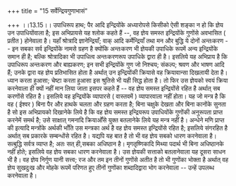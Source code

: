 +++
title = "15 सर्वेन्द्रियगुणाभासं"

+++
।।13.15।। उपाधिरूप हाथ; पैर आदि इन्द्रियोंके अध्यारोपसे किसीको ऐसी शङ्का
न हो कि ज्ञेय उन उपाधियोंवाला है; इस अभिप्रायसे यह श्लोक कहते हैं --, वह
ज्ञेय समस्त इन्द्रियोंके गुणोंसे अवभासित ( प्रतीत ) होनेवाला है। यहाँ
श्रोत्रादि ज्ञानेन्द्रियाँ; वाक् आदि कर्मेन्द्रियाँ तथा मन और बुद्धि ये
दोनों अन्तःकरण -- इन सबका सर्व इन्द्रियोंके नामसे ग्रहण है क्योंकि
अन्तःकरण भी ज्ञेयकी उपाधिके रूपमें अन्य इन्द्रियोंके समान ही है; बल्कि
श्रोत्रादिका भी उपाधित्व अन्तःकरणरूप उपाधिके द्वारा ही है। इसलिये यह
अभिप्राय है कि उपाधिरूप अन्तःकरण और बाह्यकरण; इन सभी इन्द्रियोंके गुण जो
निश्चय; संकल्प; श्रवण और भाषण आदि हैं; उनके द्वारा वह ज्ञेय प्रतिभासित
होता है अर्थात् उन इन्द्रियोंकी क्रियासे वह क्रियावान्सा दिखलायी देता
है। ध्यान करता हुआसा; चेष्टा करता हुआसा इस श्रुतिसे भी यही सिद्ध होता
है। तो फिर उस ज्ञेयको स्वयं क्रिया करनेवाला ही क्यों नहीं मान लिया जाता
इसपर कहते हैं -- वह ज्ञेय समस्त इन्द्रियोंसे रहित है अर्थात् सब करणोंसे
रहित है। इसलिये वह इन्द्रियोंके व्यापारसे ( वास्तवमें ) व्यापारवाला नहीं
होता। यह जो मन्त्र है कि वह ( ईश्वर ) बिना पैर और हाथके चलता और ग्रहण
करता है; बिना चक्षुके देखता और बिना कानोंके सुनता है सो इस अभिप्रायको
दिखानेके लिये है कि वह ज्ञेय समस्त इन्द्रियरूप उपाधियोंके गुणोंकी
अनुरूपता प्राप्त करनेमें समर्थ है; उसे साक्षात् गमनादि क्रियाओँसे युक्त
बतलानेके लिये यह मन्त्र नहीं है। अन्धेने मणि प्राप्त की इत्यादि
मन्त्रोंके अर्थकी भाँति उस मन्त्रका अर्थ है वह ज्ञेय समस्त इन्द्रियोंसे
रहित है; इसलिये संगरहित है अर्थात् सब प्रकारके सम्बन्धोंसे रहित है।
यद्यपि यह बात है तो भी वह ज्ञेय सबको धारण करनेवाला है। सत्बुद्धि सर्वत्र
व्याप्त है; अतः सत् ही,सबका अधिष्ठान है। मृगतृष्णिकादि मिथ्या पदार्थ भी
बिना अधिष्ठानके नहीं होते; इसलिये वह ज्ञेय सबका धारण करनेवाला है। उस
ज्ञेयकी सत्ताको बतलानेवाला यह दूसरा साधन भी है। वह ज्ञेय निर्गुण यानी
सत्त्व; रज और तम इन तीनों गुणोंसे अतीत है तो भी गुणोंका भोक्ता है
अर्थात् वह ज्ञेय सुखदुःख और मोहके रूपमें परिणत हुए तीनों गुणोंका
शब्दादिद्वारा भोग करनेवाला -- उन्हें उपलब्ध करनेवाला है।
